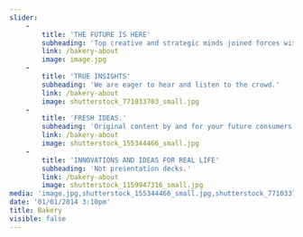 ```yaml
---
slider:
    -
        title: 'THE FUTURE IS HERE'
        subheading: 'Top creative and strategic minds joined forces with the largest crowd of consumers.'
        link: /bakery-about
        image: image.jpg
    -
        title: 'TRUE INSIGHTS'
        subheading: 'We are eager to hear and listen to the crowd.'
        link: /bakery-about
        image: shutterstock_771033703_small.jpg
    -
        title: 'FRESH IDEAS.'
        subheading: 'Original content by and for your future consumers.'
        link: /bakery-about
        image: shutterstock_155344466_small.jpg
    -
        title: 'INNOVATIONS AND IDEAS FOR REAL LIFE'
        subheading: 'Not presentation decks.'
        link: /bakery-about
        image: shutterstock_1159947316_small.jpg
media: 'image.jpg,shutterstock_155344466_small.jpg,shutterstock_771033703_small.jpg,shutterstock_1159947316_small.jpg'
date: '01/01/2014 3:10pm'
title: Bakery
visible: false
---
```


